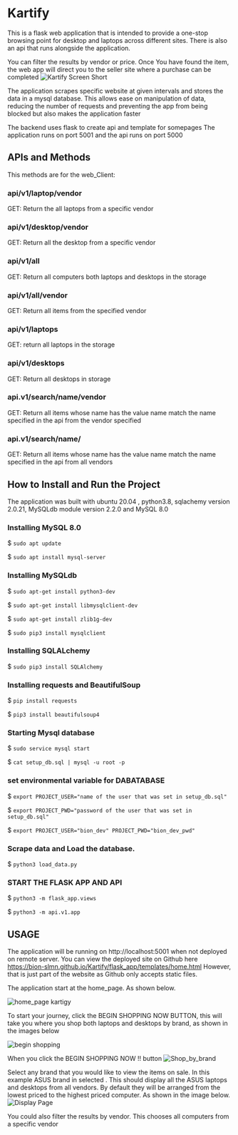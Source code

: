 # Kartify
This is a flask web application that is intended to provide a one-stop browsing point for desktop and laptops across different sites.
There is also an api that runs alongside the application.

You can filter the results by vendor or price. Once You have found the item, the web app will direct you to the seller site where a purchase can be completed
![Kartify Screen Short](https://github.com/bion-slmn/Kartify/assets/122830539/a5c3874e-f48d-45de-9b68-dc00e7b1775a)

The application scrapes specific website at given intervals and stores the data in a mysql database. 
This allows ease on manipulation of data, reducing the number of requests and preventing the app from being blocked but also makes the application faster

The backend uses flask to create api and template for somepages
 The application runs on port 5001 and the api runs on port 5000
## APIs and Methods
This methods are for the web_Client:
### api/v1/laptop/vendor
GET: Return the all laptops from a specific vendor
### api/v1/desktop/vendor
GET: Return all the desktop from a specific vendor
### api/v1/all
GET: Return all computers both laptops and desktops in the storage
### api/v1/all/vendor
GET: Return all items from the specified vendor
### api/v1/laptops
GET: return all laptops in the storage
### api/v1/desktops
GET: Return all desktops  in storage
### api.v1/search/name/vendor
GET: Return all items  whose name has the value name match the name specified in the api from the vendor specified
### api.v1/search/name/
GET: Return all items whose name has the value name match the name specified in the api from all vendors

## How to Install and Run the Project
The application was built with ubuntu 20.04 , python3.8, sqlachemy version 2.0.21,
MySQLdb module version 2.2.0 and MySQL 8.0


### Installing MySQL 8.0
$ ```sudo apt update```

$ ```sudo apt install mysql-server```

### Installing MySQLdb
$ ```sudo apt-get install python3-dev```

$ ```sudo apt-get install libmysqlclient-dev```

$ ```sudo apt-get install zlib1g-dev```

$ ```sudo pip3 install mysqlclient```

### Installing SQLALchemy
$ ```sudo pip3 install SQLAlchemy```

### Installing requests and BeautifulSoup
$ ```pip install requests```

$ ```pip3 install beautifulsoup4```

### Starting Mysql database
$ ```sudo service mysql start```

$ ```cat setup_db.sql | mysql -u root -p```

### set environmental variable for DABATABASE
$ ```export PROJECT_USER="name of the user that was set in setup_db.sql"```

$ ```export PROJECT_PWD="password of the user that was set in setup_db.sql"```

$ ```export PROJECT_USER="bion_dev" PROJECT_PWD="bion_dev_pwd"```

### Scrape data and Load the database.
$ ```python3 load_data.py```

### START THE FLASK APP AND API
$ ```python3 -m flask_app.views```

$ ```python3 -m api.v1.app```
## USAGE
The application will be running on http://localhost:5001 when not deployed on 
remote server. 
You can view the deployed site on Github here https://bion-slmn.github.io/Kartify/flask_app/templates/home.html
However, that is just part of the website as Github only accepts static files.

The application start at the home_page. As shown below.

![home_page kartigy](https://github.com/bion-slmn/Kartify/assets/122830539/4cb7c385-28e3-499c-b2f7-b308cff63301)

To start your journey, click the BEGIN SHOPPING NOW BUTTON, this will take you where you shop both laptops
and desktops by brand, as shown in the images below

![begin shopping](https://github.com/bion-slmn/Kartify/assets/122830539/0ff378be-9c27-4576-abac-83b081ed5f57)

When you click the BEGIN SHOPPING NOW !! button
![Shop_by_brand](https://github.com/bion-slmn/Kartify/assets/122830539/dbf43638-78ce-4280-b6f8-ed3ac81d893f)

Select any brand that you would like to view the items on sale.
In this example ASUS brand in selected . This should display all the ASUS laptops and desktops from all vendors.
By default they will be arranged from the lowest priced to the highest priced computer.
As shown in the image below.
![Display Page](https://github.com/bion-slmn/Kartify/assets/122830539/13149efa-df64-41d6-a08e-bc8e1d514a82)

You could also filter the results by vendor. This chooses all computers from a specific vendor






